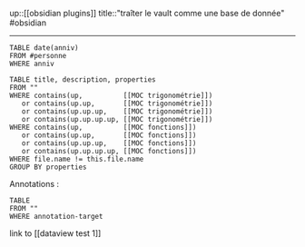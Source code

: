 up::[[obsidian plugins]]
title::"traîter le vault comme une base de donnée"
#obsidian

----


```dataview
TABLE date(anniv)
FROM #personne
WHERE anniv
```


```dataview
TABLE title, description, properties
FROM ""
WHERE contains(up,          [[MOC trigonométrie]]) 
   or contains(up.up,       [[MOC trigonométrie]])
   or contains(up.up.up,    [[MOC trigonométrie]])
   or contains(up.up.up.up, [[MOC trigonométrie]])
WHERE contains(up,          [[MOC fonctions]])
   or contains(up.up,       [[MOC fonctions]])
   or contains(up.up.up,    [[MOC fonctions]])
   or contains(up.up.up.up, [[MOC fonctions]])
WHERE file.name != this.file.name
GROUP BY properties
```


Annotations :
```dataview
TABLE 
FROM ""
WHERE annotation-target
```



link to [[dataview test 1]]
